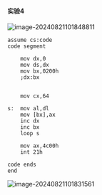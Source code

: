 #### 实验4

![image-20240821101848811](C:\Users\CherryColaOvO\AppData\Roaming\Typora\typora-user-images\image-20240821101848811.png)

```
assume cs:code
code segment
	
	mov dx,0
	mov ds,dx
	mov bx,0200h
	;dx:bx

	
	mov cx,64
	
s:  mov al,dl
	mov [bx],ax
	inc dx
    inc bx
	loop s
	
	mov ax,4c00h
	int 21h
	
code ends
end
```

![image-20240821101831561](C:\Users\CherryColaOvO\AppData\Roaming\Typora\typora-user-images\image-20240821101831561.png)